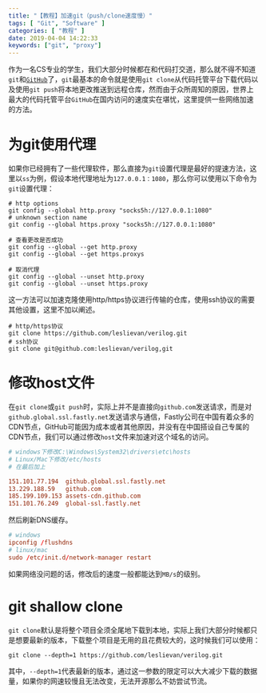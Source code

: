 ```yaml
---
title: "【教程】加速git（push/clone速度慢）"
tags: [ "Git", "Software" ]
categories: [ "教程" ]
date: 2019-04-04 14:22:33
keywords: ["git", "proxy"]
---
```


作为一名CS专业的学生，我们大部分时候都在和代码打交道，那么就不得不知道`git`和[`GitHub`](https://github.com)了，`git`最基本的命令就是使用`git clone`从代码托管平台下载代码以及使用`git push`将本地更改推送到远程仓库，然而由于众所周知的原因，世界上最大的代码托管平台`GitHub`在国内访问的速度实在堪忧，这里提供一些网络加速的方法。

<!--more-->



# 为git使用代理

如果你已经拥有了一些代理软件，那么直接为`git`设置代理是最好的提速方法，这里以`ss`为例，假设本地代理地址为`127.0.0.1：1080`，那么你可以使用以下命令为`git`设置代理：

```shell
# http options
git config --global http.proxy "socks5h://127.0.0.1:1080"
# unknown section name
git config --global https.proxy "socks5h://127.0.0.1:1080"

# 查看更改是否成功
git config --global --get http.proxy
git config --global --get https.proxys

# 取消代理
git config --global --unset http.proxy
git config --global --unset https.proxy
```

这一方法可以加速克隆使用http/https协议进行传输的仓库，使用ssh协议的需要其他设置，这里不加以阐述。

```shell
# http/https协议
git clone https://github.com/leslievan/verilog.git
# ssh协议
git clone git@github.com:leslievan/verilog,git
```

# 修改host文件

在`git clone`或`git push`时，实际上并不是直接向`github.com`发送请求，而是对`github.global.ssl.fastly.net`发送请求与通信，Fastly公司在中国有着众多的CDN节点，GitHub可能因为成本或者其他原因，并没有在中国搭设自己专属的CDN节点，我们可以通过修改`host`文件来加速对这个域名的访问。

```conf
# windows下修改C:\Windows\System32\drivers\etc\hosts
# Linux/Mac下修改/etc/hosts
# 在最后加上

151.101.77.194  github.global.ssl.fastly.net
13.229.188.59   github.com
185.199.109.153 assets-cdn.github.com
151.101.76.249  global-ssl.fastly.net
```

然后刷新DNS缓存。

```conf
# windows
ipconfig /flushdns
# linux/mac
sudo /etc/init.d/network-manager restart
```

如果网络没问题的话，修改后的速度一般都能达到`MB/s`的级别。

# git shallow clone

`git clone`默认是将整个项目全须全尾地下载到本地，实际上我们大部分时候都只是想要最新的版本，下载整个项目是无用的且花费较大的，这时候我们可以使用：

```shell
git clone --depth=1 https://github.com/leslievan/verilog.git
```

其中，`--depth=1`代表最新的版本，通过这一参数的限定可以大大减少下载的数据量，如果你的网速较慢且无法改变，无法开源那么不妨尝试节流。